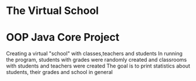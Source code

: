# The Virtual School
# OOP Java Core Project
Creating a virtual "school" with classes,teachers and students
In running the program, students with grades were randomly created and classrooms with students and teachers were created
The goal is to print statistics about students, their grades and school in general
